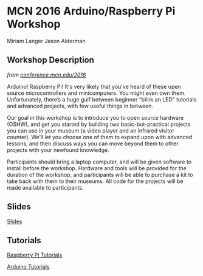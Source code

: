 # MCN 2016 Arduino/Raspberry Pi Workshop

Miriam Langer
Jason Alderman 

## Workshop Description

_from [conference.mcn.edu/2016](https://conference.mcn.edu/2016/profile.cfm?profile_name=session&master_key=880FF14A-FDC1-2E77-BC15-F05A7082788F&page_key=AD2CAECE-E55C-4B47-9116-F9CB5C96B5DD&xtemplate&userLGNKEY=0)_

Arduino! Raspberry Pi! It's very likely that you've heard of these open source 
microcontrollers and minicomputers. You might even own them. Unfortunately, 
there’s a huge gulf between beginner “blink an LED” tutorials and advanced 
projects, with few useful things in between. 

Our goal in this workshop is to introduce you to open source hardware (OSHW), 
and get you started by building two basic-but-practical projects you can use 
in your museum (a video player and an infrared visitor counter). We’ll let 
you choose one of them to expand upon with advanced lessons, and then discuss 
ways you can move beyond them to other projects with your newfound knowledge. 

Participants should bring a laptop computer, and will be given software to 
install before the workshop. Hardware and tools will be provided for the 
duration of the workshop, and participants will be able to purchase a kit 
to take back with them to their museums. All code for the projects will be 
made available to participants.

## Slides
[Slides](#)

## Tutorials

[Raspberry Pi Tutorials](./raspberrypi)

[Arduino Tutorials](./arduino)
